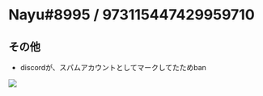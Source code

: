 # Nayu#8995 / 973115447429959710

## その他

- discordが、スパムアカウントとしてマークしてたためban

![](https://media.discordapp.net/attachments/1023005261134299166/1202974303734472714/image.png)